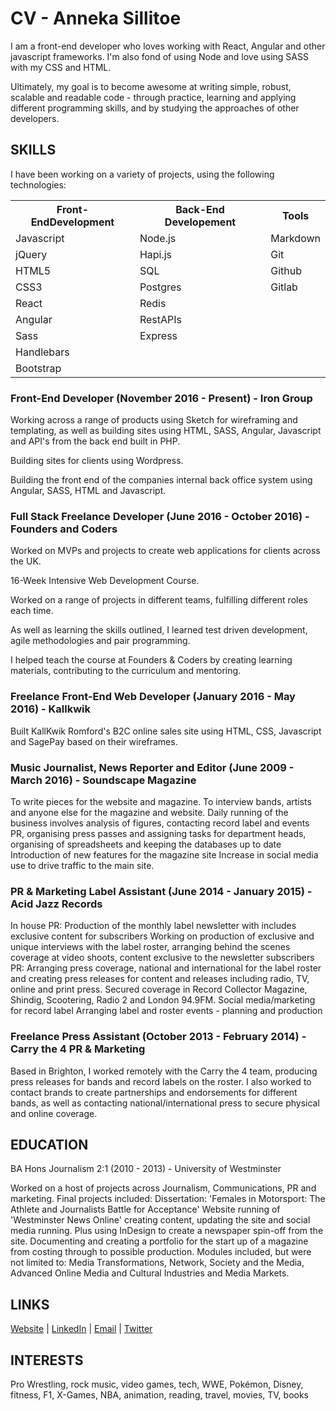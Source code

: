 # CV - Anneka Sillitoe

I am a front-end developer who loves working with React, Angular and other javascript frameworks. I'm also fond of using Node and love using SASS with my CSS and HTML.

Ultimately, my goal is to become awesome at writing simple, robust, scalable and readable code - through practice, learning and applying different programming skills, and by studying the approaches of other developers.


## SKILLS

I have been working on a variety of projects, using the following technologies:

<table>
<tr>
<th>Front-EndDevelopment</th>
<th>Back-End Developement</th>
<th>Tools</th>
</tr>

<tr>
<td>Javascript</td>
<td>Node.js</td>
<td>Markdown</td>
</tr>

<tr>
<td>jQuery</td>
<td>Hapi.js</td>
<td>Git</td>
</tr>

<tr>
<td>HTML5</td>
<td>SQL</td>
<td>Github</td>
</tr>

<tr>
<td>CSS3</td>
<td>Postgres</td>
<td>Gitlab</td>
</tr>

<tr>
<td>React</td>
<td>Redis</td>
</tr>

<tr>
<td>Angular</td>
<td>RestAPIs</td>
</tr>

<tr>
<td>Sass</td>
<td>Express</td>
</tr>

<tr>
<td>Handlebars</td>
</tr>

<tr>
<td>Bootstrap</td>
</tr>
</table>

### Front-End Developer (November 2016 - Present) - Iron Group

Working across a range of products using Sketch for wireframing and templating, as well as building sites using HTML, SASS, Angular, Javascript and API's from the back end built in PHP.

Building sites for clients using Wordpress.

Building the front end of the companies internal back office system using Angular, SASS, HTML and Javascript.

### Full Stack Freelance Developer (June 2016 - October 2016) - Founders and Coders

Worked on MVPs and projects to create web applications for clients across the UK.

16-Week Intensive Web Development Course.

Worked on a range of projects in different teams, fulfilling different roles each time.

As well as learning the skills outlined, I learned test driven development, agile methodologies and pair programming.

I helped teach the course at Founders & Coders by creating learning materials, contributing to the curriculum and mentoring.

### Freelance Front-End Web Developer (January 2016 - May 2016) - Kallkwik

Built KallKwik Romford's B2C online sales site using HTML, CSS, Javascript and SagePay based on their wireframes.

### Music Journalist, News Reporter and Editor (June 2009 - March 2016) - Soundscape Magazine

To write pieces for the website and magazine.
To interview bands, artists and anyone else for the magazine and website.
Daily running of the business involves analysis of figures, contacting record label and events PR, organising press passes and assigning tasks for department heads, organising of spreadsheets and keeping the databases up to date
Introduction of new features for the magazine site
Increase in social media use to drive traffic to the main site.

### PR & Marketing Label Assistant (June 2014 - January 2015) - Acid Jazz Records

In house PR: Production of the monthly label newsletter with includes exclusive content for subscribers
Working on production of exclusive and unique interviews with the label roster, arranging behind the scenes coverage at video shoots, content exclusive to the newsletter subscribers
PR: Arranging press coverage, national and international for the label roster and creating press releases for content and releases including radio, TV, online and print press. Secured coverage in Record Collector Magazine, Shindig, Scootering, Radio 2 and London 94.9FM.
Social media/marketing for record label
Arranging label and roster events - planning and production

### Freelance Press Assistant (October 2013 - February 2014) - Carry the 4 PR & Marketing

Based in Brighton, I worked remotely with the Carry the 4 team, producing press releases for bands and record labels on the roster.
I also worked to contact brands to create partnerships and endorsements for different bands, as well as contacting national/international press to secure physical and online coverage. 

## EDUCATION

BA Hons Journalism 2:1 (2010 - 2013) - University of Westminster

Worked on a host of projects across Journalism, Communications, PR and marketing.
Final projects included:
Dissertation: 'Females in Motorsport: The Athlete and Journalists Battle for Acceptance'
Website running of 'Westminster News Online' creating content, updating the site and social media running. Plus using InDesign to create a newspaper spin-off from the site.
Documenting and creating a portfolio for the start up of a magazine from costing through to possible production.
Modules included, but were not limited to: Media Transformations, Network, Society and the Media, Advanced Online Media and Cultural Industries and Media Markets.

## LINKS

[Website](https://annekasillitoe.github.io) | [LinkedIn](https://uk.linkedin.com/in/annekasillitoe) | [Email](mailto:annekasillitoe@gmail.com) | [Twitter](https://twitter.com/annekasillitoe)

## INTERESTS

Pro Wrestling, rock music, video games, tech, WWE, Pokémon, Disney, fitness, F1, X-Games, NBA, animation, reading, travel, movies, TV, books
